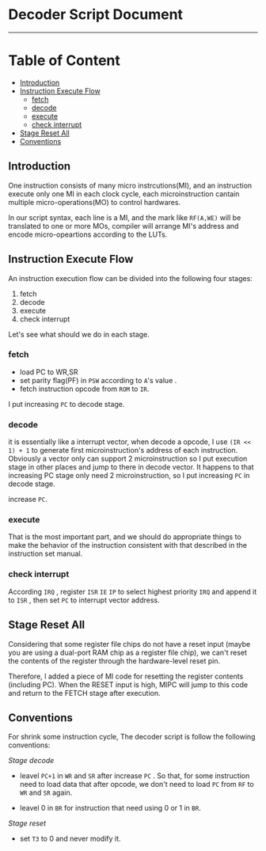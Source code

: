 # Decoder Script Document  <!-- omit in toc -->
---
# Table of Content  <!-- omit in toc -->
- [Introduction](#introduction)
- [Instruction Execute Flow](#instruction-execute-flow)
  - [fetch](#fetch)
  - [decode](#decode)
  - [execute](#execute)
  - [check interrupt](#check-interrupt)
- [Stage Reset All](#stage-reset-all)
- [Conventions](#conventions)

## Introduction

 One instruction consists of many micro instrcutions(MI), and an instruction execute only one MI in each clock cycle, each microinstruction cantain multiple micro-operations(MO) to control hardwares.

 In our script syntax, each line is a MI, and the mark like `RF(A,WE)` will be translated to one or more MOs, compiler will arrange MI's address and encode micro-opeartions according to the LUTs.

## Instruction Execute Flow

 An instruction execution flow can be divided into the following four stages:

 1. fetch
 2. decode
 3. execute
 4. check interrupt

 Let's see what should we do in each stage.

### fetch
* load PC to WR,SR
* set parity flag(PF) in `PSW` according to `A`'s value .
* fetch instruction opcode from `ROM` to `IR`.
  
I put increasing `PC` to decode stage.
### decode

it is essentially like a interrupt vector, when decode a opcode, I use `(IR << 1) + 1` to generate first microinstruction's address of each instruction. Obviously a vector only can support 2 microinstruction so I put execution stage in other places and jump to there in decode vector. It happens to that increasing PC stage only need 2 microinstruction, so I put increasing `PC` in decode stage.

  increase `PC`.
### execute

 That is the most important part, and we should do appropriate things to make the behavior of the instruction consistent with that described in the instruction set manual.

### check interrupt

According `IRQ` , register `ISR`  `IE`  `IP` to select highest priority `IRQ` and append it to `ISR` , then set `PC` to interrupt vector address.

## Stage Reset All

 Considering that some register file chips do not have a reset input (maybe you are using a dual-port RAM chip as a register file chip), we can't reset the contents of the register through the hardware-level reset pin.

 Therefore, I added a piece of MI code for resetting the register contents (including PC). When the RESET input is high, MIPC will jump to this code and return to the FETCH stage after execution.

## Conventions

 For shrink some instruction cycle, The decoder script is follow the following conventions:

 *Stage decode*
- leavel `PC+1` in `WR` and `SR` after increase `PC` . So that, for some instruction need to load data that after opcode, we don't need to load `PC` from `RF` to `WR` and `SR` again.

- leavel 0 in `BR` for instruction that need using 0 or 1 in `BR`.

 *Stage reset*
- set `T3` to 0 and never modify it.
